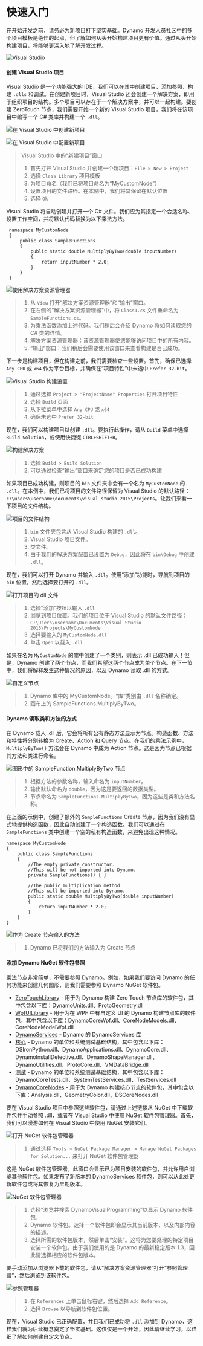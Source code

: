 # 快速入门 

在开始开发之前，请务必为新项目打下坚实基础。Dynamo 开发人员社区中的多个项目模板是绝佳的起点，但了解如何从头开始构建项目更有价值。通过从头开始构建项目，将能够更深入地了解开发过程。

![Visual Studio](images/visual-studio.jpg)

#### 创建 Visual Studio 项目 <a href="#creating-a-visual-studio-project" id="creating-a-visual-studio-project"></a>

Visual Studio 是一个功能强大的 IDE，我们可以在其中创建项目、添加参照、构建 `.dlls` 和调试。在创建新项目时，Visual Studio 还会创建一个解决方案，即用于组织项目的结构。多个项目可以存在于一个解决方案中，并可以一起构建。要创建 ZeroTouch 节点，我们需要开始一个新的 Visual Studio 项目，我们将在该项目中编写一个 C# 类库并构建一个 `.dll`。

![在 Visual Studio 中创建新项目](images/vs-new-project-1.jpg)

![在 Visual Studio 中配置新项目](images/vs-new-project-2.jpg)

> Visual Studio 中的“新建项目”窗口
>
> 1. 首先打开 Visual Studio 并创建一个新项目：`File > New > Project`
> 2. 选择 `Class Library` 项目模板
> 3. 为项目命名（我们已将项目命名为“MyCustomNode”）
> 4. 设置项目的文件路径。在本例中，我们将其保留在默认位置
> 5. 选择 `Ok`

Visual Studio 将自动创建并打开一个 C# 文件。我们应为其指定一个合适名称、设置工作空间，并将默认代码替换为以下乘法方法。

```
 namespace MyCustomNode
 {
     public class SampleFunctions
     {
         public static double MultiplyByTwo(double inputNumber)
         {
             return inputNumber * 2.0;
         }
     }
 }
```

![使用解决方案资源管理器](images/vs-edit-class.jpg)

> 1. 从 `View` 打开“解决方案资源管理器”和“输出”窗口。
> 2. 在右侧的“解决方案资源管理器”中，将 `Class1.cs` 文件重命名为 `SampleFunctions.cs`。
> 3. 为乘法函数添加上述代码。我们稍后会介绍 Dynamo 将如何读取您的 C# 类的详情。
> 4. 解决方案资源管理器：该资源管理器使您能够访问项目中的所有内容。
> 5. “输出”窗口：我们稍后会需要使用该窗口来查看构建是否已成功。

下一步是构建项目，但在构建之前，我们需要检查一些设置。首先，确保已选择 `Any CPU` 或 `x64` 作为平台目标，并确保在“项目特性”中未选中 `Prefer 32-bit`。

![Visual Studio 构建设置](images/vs-build-settings.jpg)

> 1. 通过选择 `Project > "ProjectName" Properties` 打开项目特性
> 2. 选择 `Build` 页面
> 3. 从下拉菜单中选择 `Any CPU` 或 `x64`
> 4. 确保未选中 `Prefer 32-bit`

现在，我们可以构建项目以创建 `.dll`。要执行此操作，请从 `Build` 菜单中选择 `Build Solution`，或使用快捷键 `CTRL+SHIFT+B`。

![构建解决方案](images/vs-build.jpg)

> 1. 选择 `Build > Build Solution`
> 2. 可以通过检查“输出”窗口来确定您的项目是否已成功构建

如果项目已成功构建，则项目的 `bin` 文件夹中会有一个名为 `MyCustomNode` 的 `.dll`。在本例中，我们已将项目的文件路径保留为 Visual Studio 的默认路径：`c:\users\username\documents\visual studio 2015\Projects`。让我们来看一下项目的文件结构。

![项目的文件结构](images/folder-structure.jpg)

> 1. `bin` 文件夹包含从 Visual Studio 构建的 `.dll`。
> 2. Visual Studio 项目文件。
> 3. 类文件。
> 4. 由于我们的解决方案配置已设置为 `Debug`，因此将在 `bin\Debug` 中创建 `.dll`。

现在，我们可以打开 Dynamo 并输入 `.dll`。使用“添加”功能时，导航到项目的 `bin` 位置，然后选择要打开的 `.dll`。

![打开项目的 dll 文件](images/dyn-import-dll.jpg)

> 1. 选择“添加”按钮以输入 `.dll`
> 2. 浏览到项目位置。我们的项目位于 Visual Studio 的默认文件路径：`C:\Users\username\Documents\Visual Studio 2015\Projects\MyCustomNode`
> 3. 选择要输入的 `MyCustomNode.dll`
> 4. 单击 `Open` 以载入 `.dll`

如果在名为 `MyCustomNode` 的库中创建了一个类别，则表示 .dll 已成功输入！但是，Dynamo 创建了两个节点，而我们希望这两个节点成为单个节点。在下一节中，我们将解释发生这种情况的原因，以及 Dynamo 读取 .dll 的方式。

![自定义节点](images/dyn-customnode.jpg)

> 1. Dynamo 库中的 MyCustomNode。“库”类别由 `.dll` 名称确定。
> 2. 画布上的 SampleFunctions.MultiplyByTwo。

#### Dynamo 读取类和方法的方式 <a href="#how-dynamo-reads-classes-and-methods" id="how-dynamo-reads-classes-and-methods"></a>

在 Dynamo 载入 .dll 后，它会将所有公有静态方法显示为节点。构造函数、方法和特性将分别转换为 Create、Action 和 Query 节点。在我们的乘法示例中，`MultiplyByTwo()` 方法会在 Dynamo 中成为 Action 节点。这是因为节点已根据其方法和类进行命名。

![图形中的 SampleFunction.MultiplyByTwo 节点](images/multiplybytwo.png)

> 1. 根据方法的参数名称，输入命名为 `inputNumber`。
> 2. 输出默认命名为 `double`，因为这是要返回的数据类型。
> 3. 节点命名为 `SampleFunctions.MultiplyByTwo`，因为这些是类和方法名称。

在上面的示例中，创建了额外的 `SampleFunctions` Create 节点，因为我们没有显式地提供构造函数，因此自动创建了一个构造函数。我们可以通过在 `SampleFunctions` 类中创建一个空的私有构造函数，来避免出现这种情况。

```
namespace MyCustomNode
{
    public class SampleFunctions
    {
        //The empty private constructor.
        //This will be not imported into Dynamo.
        private SampleFunctions() { }

        //The public multiplication method. 
        //This will be imported into Dynamo.
        public static double MultiplyByTwo(double inputNumber)
        {
            return inputNumber * 2.0;
        }
    }
}
```

![作为 Create 节点输入的方法](images/private-constructor.jpg)

> 1. Dynamo 已将我们的方法输入为 Create 节点

#### 添加 Dynamo NuGet 软件包参照 <a href="#adding-dynamo-nuget-package-references" id="adding-dynamo-nuget-package-references"></a>

乘法节点非常简单，不需要参照 Dynamo。例如，如果我们要访问 Dynamo 的任何功能来创建几何图形，则我们需要参照 Dynamo NuGet 软件包。

* [ZeroTouchLibrary](https://www.nuget.org/packages/DynamoVisualProgramming.ZeroTouchLibrary/2.0.0-beta3026) \- 用于为 Dynamo 构建 Zero Touch 节点库的软件包，其中包含以下库：DynamoUnits.dll、ProtoGeometry.dll
* [WpfUILibrary](https://www.nuget.org/packages/DynamoVisualProgramming.WpfUILibrary/2.0.0-beta3026) \- 用于为在 WPF 中有自定义 UI 的 Dynamo 构建节点库的软件包，其中包含以下库：DynamoCoreWpf.dll、CoreNodeModels.dll、CoreNodeModelWpf.dll
* [DynamoServices](https://www.nuget.org/packages/DynamoVisualProgramming.WpfUILibrary/2.0.0-beta3026) \- Dynamo 的 DynamoServices 库
* [核心](https://www.nuget.org/packages/DynamoVisualProgramming.Core/2.0.0-beta3026) \- Dynamo 的单位和系统测试基础结构，其中包含以下库：DSIronPython.dll、DynamoApplications.dll、DynamoCore.dll、DynamoInstallDetective.dll、DynamoShapeManager.dll、DynamoUtilities.dll、ProtoCore.dll、VMDataBridge.dll
* [测试](https://www.nuget.org/packages/DynamoVisualProgramming.Tests/2.0.0-beta3026) \- Dynamo 的单位和系统测试基础结构，其中包含以下库：DynamoCoreTests.dll、SystemTestServices.dll、TestServices.dll
* [DynamoCoreNodes](https://www.nuget.org/packages/DynamoVisualProgramming.DynamoCoreNodes/2.0.0-beta3026) \- 用于为 Dynamo 构建核心节点的软件包，其中包含以下库：Analysis.dll、GeometryColor.dll、DSCoreNodes.dll

要在 Visual Studio 项目中参照这些软件包，请通过上述链接从 NuGet 中下载软件包并手动参照 .dll，或者在 Visual Studio 中使用 NuGet 软件包管理器。首先，我们可以漫游如何在 Visual Studio 中使用 NuGet 安装它们。

![打开 NuGet 软件包管理器](images/vs-nuget-package-manager2.jpg)

> 1. 通过选择 `Tools > NuGet Package Manager > Manage NuGet Packages for Solution...` 来打开 NuGet 软件包管理器

这是 NuGet 软件包管理器。此窗口会显示已为项目安装的软件包，并允许用户浏览其他软件包。如果发布了新版本的 DynamoServices 软件包，则可以从此处更新软件包或将其恢复为早期版本。

![NuGet 软件包管理器](images/vs-nuget-package-manager.jpg)

> 1. 选择“浏览并搜索 DynamoVisualProgramming”以显示 Dynamo 软件包。
> 2. Dynamo 软件包。选择一个软件包即会显示其当前版本，以及内部内容的描述。
> 3. 选择所需的软件包版本，然后单击“安装”。这将为您要处理的特定项目安装一个软件包。由于我们使用的是 Dynamo 的最新稳定版本 1.3，因此请选择相应的软件包版本。

要手动添加从浏览器下载的软件包，请从“解决方案资源管理器”打开“参照管理器”，然后浏览到该软件包。

![参照管理器](images/vs-manual-dynamo-package.jpg)

> 1. 在 `References` 上单击鼠标右键，然后选择 `Add Reference`。
> 2. 选择 `Browse` 以导航到软件包位置。

现在，Visual Studio 已正确配置，并且我们已成功将 `.dll` 添加到 Dynamo，这样我们就为后续概念奠定了坚实基础。这仅仅是一个开始，因此请继续学习，以详细了解如何创建自定义节点。
